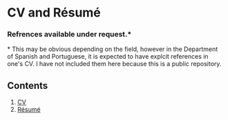 # CV and Résumé

### Refrences available under request.\*

\* This may be obvious depending on the field, however in the Department of Spanish and Portuguese, it is expected to have explcit references in one's CV. I have not included them here because this is a public repository.

## Contents

1. [CV](https://github.com/damian-romero/Ph.D.-Portfolio/blob/master/curriculum_vitae/CV(online)_DamianRomero_05_2020.pdf)
2. [Résumé](https://github.com/damian-romero/Ph.D.-Portfolio/blob/master/curriculum_vitae/Resume(online)_DamianRomero_05-20.pdf)
